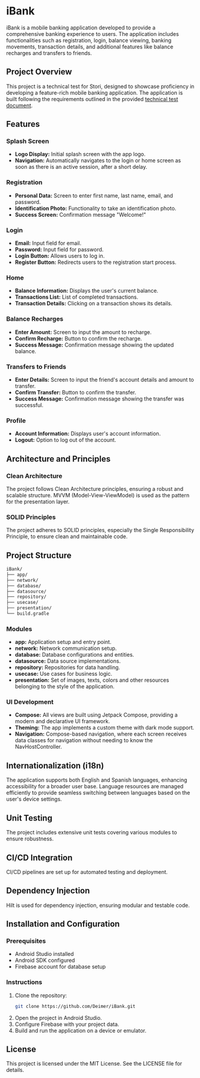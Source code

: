 # iBank

iBank is a mobile banking application developed to provide a comprehensive banking experience to users. The application includes functionalities such as registration, login, balance viewing, banking movements, transaction details, and additional features like balance recharges and transfers to friends.

## Project Overview
This project is a technical test for Stori, designed to showcase proficiency in developing a feature-rich mobile banking application. The application is built following the requirements outlined in the provided [technical test document](https://firebasestorage.googleapis.com/v0/b/ibank-fb6b4.appspot.com/o/Technical%20Test%20Document%20Stori%2FAndroid_Stori_Technical_Test.pdf?alt=media&token=678c5d09-7688-423e-82a5-36abd99a0e6e).

## Features

### Splash Screen
- **Logo Display:** Initial splash screen with the app logo.
- **Navigation:** Automatically navigates to the login or home screen as soon as there is an active session, after a short delay.

### Registration
- **Personal Data:** Screen to enter first name, last name, email, and password.
- **Identification Photo:** Functionality to take an identification photo.
- **Success Screen:** Confirmation message "Welcome!"

### Login
- **Email:** Input field for email.
- **Password:** Input field for password.
- **Login Button:** Allows users to log in.
- **Register Button:** Redirects users to the registration start process.

### Home
- **Balance Information:** Displays the user's current balance.
- **Transactions List:** List of completed transactions.
- **Transaction Details:** Clicking on a transaction shows its details.

### Balance Recharges
- **Enter Amount:** Screen to input the amount to recharge.
- **Confirm Recharge:** Button to confirm the recharge.
- **Success Message:** Confirmation message showing the updated balance.

### Transfers to Friends
- **Enter Details:** Screen to input the friend's account details and amount to transfer.
- **Confirm Transfer:** Button to confirm the transfer.
- **Success Message:** Confirmation message showing the transfer was successful.

### Profile
- **Account Information:** Displays user's account information.
- **Logout:** Option to log out of the account.

## Architecture and Principles

### Clean Architecture
The project follows Clean Architecture principles, ensuring a robust and scalable structure. MVVM (Model-View-ViewModel) is used as the pattern for the presentation layer.

### SOLID Principles
The project adheres to SOLID principles, especially the Single Responsibility Principle, to ensure clean and maintainable code.

## Project Structure

```bash
iBank/
├── app/
├── network/
├── database/
├── datasource/
├── repository/
├── usecase/
├── presentation/
└── build.gradle
```

### Modules
- **app:** Application setup and entry point.
- **network:** Network communication setup.
- **database:** Database configurations and entities.
- **datasource:** Data source implementations.
- **repository:** Repositories for data handling.
- **usecase:** Use cases for business logic.
- **presentation:** Set of images, texts, colors and other resources belonging to the style of the application.

### UI Development
- **Compose:** All views are built using Jetpack Compose, providing a modern and declarative UI framework.
- **Theming:** The app implements a custom theme with dark mode support.
- **Navigation:** Compose-based navigation, where each screen receives data classes for navigation without needing to know the NavHostController.

## Internationalization (i18n)
The application supports both English and Spanish languages, enhancing accessibility for a broader user base. Language resources are managed efficiently to provide seamless switching between languages based on the user's device settings.

## Unit Testing
The project includes extensive unit tests covering various modules to ensure robustness.

## CI/CD Integration
CI/CD pipelines are set up for automated testing and deployment.

## Dependency Injection
Hilt is used for dependency injection, ensuring modular and testable code.

## Installation and Configuration

### Prerequisites
- Android Studio installed
- Android SDK configured
- Firebase account for database setup

### Instructions
1. Clone the repository:
   ```bash
   git clone https://github.com/Deimer/iBank.git
   ```
2. Open the project in Android Studio.
3. Configure Firebase with your project data.
4. Build and run the application on a device or emulator.

## License
This project is licensed under the MIT License. See the LICENSE file for details.
